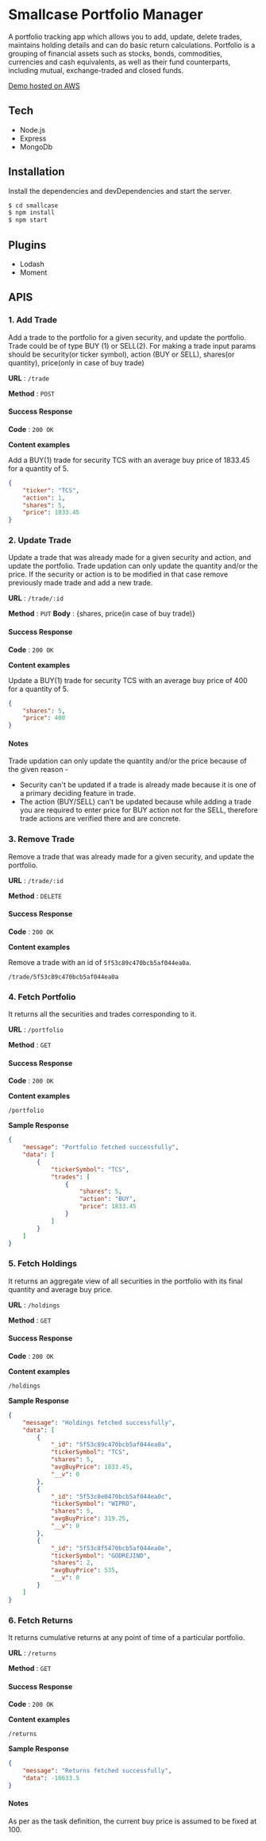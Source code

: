 # Smallcase Portfolio Manager

A portfolio tracking app which allows you to add, update, delete trades, maintains holding details and can do basic return calculations. 
Portfolio is a grouping of financial assets such as stocks, bonds, commodities, currencies and cash equivalents, as well as their fund counterparts, including mutual,
exchange-traded and closed funds.

[Demo hosted on AWS](https://breakdance.github.io/breakdance/)

## Tech

* Node.js
* Express
* MongoDb

## Installation

Install the dependencies and devDependencies and start the server.
```sh
$ cd smallcase
$ npm install
$ npm start
````

## Plugins

* Lodash
* Moment

## APIS

### 1. Add Trade 

Add a trade to the portfolio for a given security, and update the portfolio. Trade could be of type BUY (1) or SELL(2).
For making a trade input params should be security(or ticker symbol), action (BUY or SELL), shares(or quantity), price(only in case of buy trade)

**URL** : `/trade`

**Method** : `POST`


#### Success Response

**Code** : `200 OK`

**Content examples**

Add a BUY(1) trade for security TCS with an average buy price of 1833.45 for a quantity of 5.

```json
{
	"ticker": "TCS",
	"action": 1,
	"shares": 5,
	"price": 1833.45
}
```

### 2. Update Trade 

Update a trade that was already made for a given security and action, and update the portfolio. Trade updation can only update the quantity and/or the price. If the security or action is to be modified in that case remove previously made trade and add a new trade.

**URL** : `/trade/:id`

**Method** : `PUT`
**Body** : {shares, price(in case of buy trade)}


#### Success Response

**Code** : `200 OK`

**Content examples**

Update a BUY(1) trade for security TCS with an average buy price of 400 for a quantity of 5.

```json
{
	"shares": 5,
	"price": 400
}
```
#### Notes

Trade updation can only update the quantity and/or the price because of the given reason -
* Security can't be updated if a trade is already made because it is one of a primary deciding feature in trade.
* The action (BUY/SELL) can't be updated because while adding a trade you are required to enter price for BUY action not for the SELL, therefore trade actions are verified there and are concrete.

### 3. Remove Trade 

Remove a trade that was already made for a given security, and update the portfolio.

**URL** : `/trade/:id`

**Method** : `DELETE`

#### Success Response

**Code** : `200 OK`

**Content examples**

Remove a trade with an id of `5f53c89c470bcb5af044ea0a`.

`/trade/5f53c89c470bcb5af044ea0a`

### 4. Fetch Portfolio

It returns all the securities and trades corresponding to it.

**URL** : `/portfolio`

**Method** : `GET`

#### Success Response

**Code** : `200 OK`

**Content examples**

`/portfolio`

**Sample Response**
```json
{
    "message": "Portfolio fetched successfully",
    "data": [
        {
            "tickerSymbol": "TCS",
            "trades": [
                {
                    "shares": 5,
                    "action": "BUY",
                    "price": 1833.45
                }
            ]
        }
    ]
}
```

### 5. Fetch Holdings

It returns an aggregate view of all securities in the portfolio with its final quantity and average buy price.

**URL** : `/holdings`

**Method** : `GET`

#### Success Response

**Code** : `200 OK`

**Content examples**

`/holdings`

**Sample Response**
```json
{
    "message": "Holdings fetched successfully",
    "data": [
        {
            "_id": "5f53c89c470bcb5af044ea0a",
            "tickerSymbol": "TCS",
            "shares": 5,
            "avgBuyPrice": 1833.45,
            "__v": 0
        },
        {
            "_id": "5f53c8e0470bcb5af044ea0c",
            "tickerSymbol": "WIPRO",
            "shares": 5,
            "avgBuyPrice": 319.25,
            "__v": 0
        },
        {
            "_id": "5f53c8f5470bcb5af044ea0e",
            "tickerSymbol": "GODREJIND",
            "shares": 2,
            "avgBuyPrice": 535,
            "__v": 0
        }
    ]
}
```

### 6. Fetch Returns

It returns cumulative returns at any point of time of a particular portfolio.

**URL** : `/returns`

**Method** : `GET`

#### Success Response

**Code** : `200 OK`

**Content examples**

`/returns`

**Sample Response**
```json
{
    "message": "Returns fetched successfully",
    "data": -10633.5
}
```
#### Notes

As per as the task definition, the current buy price is assumed to be fixed at 100.


